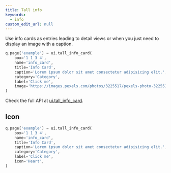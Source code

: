 ```yaml
---
title: Tall info
keywords:
  - info
custom_edit_url: null
---
```


Use info cards as entries leading to detail views or when you just need to display an image with a caption.

```py
q.page['example'] = ui.tall_info_card(
    box='1 1 3 4',
    name='info_card',
    title='Info Card',
    caption='Lorem ipsum dolor sit amet consectetur adipisicing elit.',
    category='Category',
    label='Click me',
    image='https://images.pexels.com/photos/3225517/pexels-photo-3225517.jpeg?auto=compress&cs=tinysrgb&dpr=2&h=750&w=1260',
)
```

Check the full API at [ui.tall_info_card](/docs/api/ui#tall_info_card).

## Icon

```py
q.page['example'] = ui.tall_info_card(
    box='1 1 3 4',
    name='info_card',
    title='Info Card',
    caption='Lorem ipsum dolor sit amet consectetur adipisicing elit.',
    category='Category',
    label='Click me',
    icon='Heart',
)
```
